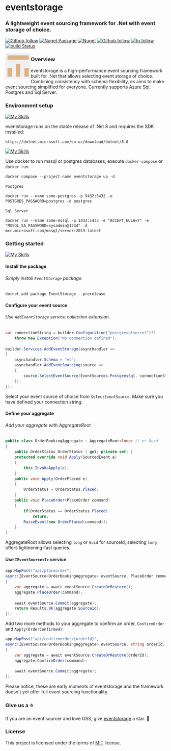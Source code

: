 # eventstorage

### A lightweight event sourcing framework for .Net with event storage of choice.

[![Github follow](https://img.shields.io/badge/follow-eventstorage-bf9136?logo=github)](https://github.com/eventstorage)
[![Nuget Package](https://badgen.net/nuget/v/eventstorage)](https://www.nuget.org/packages/eventstorage)
[![Nuget](https://badgen.net/nuget/dt/eventstorage)](https://www.nuget.org/packages/eventstorage)
[![Github follow](https://img.shields.io/badge/give_us_a-⭐-yellow?logo=github)](https://github.com/eventstorage/eventstorage)
[![In follow](https://img.shields.io/badge/follow-LinkedIn-blue?logo=linkedin)](https://www.linkedin.com/in/sarwansurchi/)
[![build Status](https://dev.azure.com/eventstorage/eventstorage/_apis/build/status%2Feventstorage?branchName=main&label=azure%20pipes)](https://dev.azure.com/eventstorage/eventstorage/_build/latest?definitionId=1&branchName=main)

<div align="left">
    <img src=".assets/github_r.PNG" width="80" height="80" style="float:left;" alt="eventstorage">
</div>

### Overview

eventstorage is a high-performance event sourcing framework built for .Net that allows selecting event storage of choice. Combining consistency with schema flexibility, es aims to make event sourcing simplified for everyone. Currently supports Azure Sql, Postgres and Sql Server.

### Environment setup

[![My Skills](https://skillicons.dev/icons?i=dotnet)](https://dotnet.microsoft.com/en-us/download/dotnet/8.0)

eventstorage runs on the stable release of .Net 8 and requires the SDK installed:

    https://dotnet.microsoft.com/en-us/download/dotnet/8.0

[![My Skills](https://skillicons.dev/icons?i=docker)](https://dotnet.microsoft.com/en-us/download/dotnet/8.0)

Use docker to run mssql or postgres databases, execute `docker-compose` or `docker run`:

    docker compose --project-name eventstorage up -d

`Postgres`

    docker run --name some-postgres -p 5432:5432 -e POSTGRES_PASSWORD=postgres -d postgres

`Sql Server`

    docker run --name some-mssql -p 1433:1433 -e "ACCEPT_EULA=Y" -e "MSSQL_SA_PASSWORD=sysadmin@1234" -d mcr.microsoft.com/mssql/server:2019-latest

### Getting started

[![My Skills](https://skillicons.dev/icons?i=vscode)](https://dotnet.microsoft.com/en-us/download/dotnet/8.0)
#### Install the package

###### Simply install `EventStorage` package.

    dotnet add package EventStorage --prerelease

#### Configure your event source

###### Use `AddEventStorage` service collection extension.

```csharp
var connectionString = builder.Configuration["postgresqlsecret"]??
    throw new Exception("No connection defined");

builder.Services.AddEventStorage(asynchandler =>
{
    asynchandler.Schema = "es";
    asynchandler.AddEventSourcing(source =>
    {
        source.SelectEventSource(EventSources.PostgresSql, connectionString);
    });
});
```

Select your event source of choice from `SelectEventSource`.
Make sure you have defined your connection string.

#### Define your aggregate
###### Add your aggregate with AggregateRoot

```csharp
public class OrderBookingAggregate : AggregateRoot<long> // or Guid
{
    public OrderStatus OrderStatus { get; private set; }
    protected override void Apply(SourcedEvent e)
    {
        this.InvokeApply(e);
    }
    public void Apply(OrderPlaced e)
    {
        OrderStatus = OrderStatus.Placed;
    }
    public void PlaceOrder(PlaceOrder command)
    {
        if(OrderStatus == OrderStatus.Placed)
            return;
        RaiseEvent(new OrderPlaced(command));
    }
}
```
AggregateRoot allows selecting `long` or `Guid` for sourceId, selecting `long` offers lightnening-fast queries. 

#### Use `IEventSource<T>` service

```csharp
app.MapPost("api/placeorder", 
async(IEventSource<OrderBookingAggregate> eventSource, PlaceOrder command) =>
{
    var aggregate = await eventSource.CreateOrRestore();
    aggregate.PlaceOrder(command);

    await eventSource.Commit(aggregate);
    return Results.Ok(aggregate.SourceId);
});
```

Add two more methods to your aggregate to confirm an order, `ConfirmOrder` and `Apply(OrderConfirmed)`:

```csharp
app.MapPost("api/confirmorder/{orderId}", 
async(IEventSource<OrderBookingAggregate> eventSource, string orderId, ConfirmOrder command) =>
{
    var aggregate = await eventSource.CreateOrRestore(orderId);
    aggregate.ConfirmOrder(command);

    await eventSource.Commit(aggregate);
});
```

Please notice, these are early moments of eventstorage and the framework doesn't yet offer full event sourcing functionality.

### Give us a ⭐
If you are an event sourcer and love OSS, give [eventstorage](https://github.com/eventstorage/eventstorage) a star. :purple_heart:

### License

This project is licensed under the terms of [MIT](https://github.com/eventstorage/eventstorage/blob/main/LICENSE) license.
